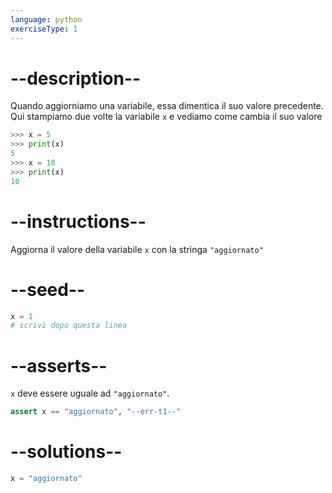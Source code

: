 ```yaml
---
language: python
exerciseType: 1
---
```


# --description--

Quando aggiorniamo una variabile, essa dimentica il suo valore precedente.
Qui stampiamo due volte la variabile `x` e vediamo come cambia il suo valore
```python
>>> x = 5
>>> print(x)
5
>>> x = 10
>>> print(x)
10
```

# --instructions--

Aggiorna il valore della variabile `x` con la stringa `"aggiornato"`

# --seed--

```python
x = 1
# scrivi dopo questa linea
```

# --asserts--

`x` deve essere uguale ad `"aggiornato"`.

```python
assert x == "aggiornato", "--err-t1--"
```

# --solutions--

```python
x = "aggiornato"
```
